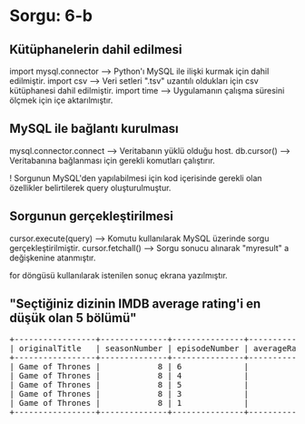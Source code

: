 <h1> Sorgu: 6-b </h1>


<h2> Kütüphanelerin dahil edilmesi </h2>
import mysql.connector --> Python'ı MySQL ile ilişki kurmak için dahil edilmiştir.
import csv	       --> Veri setleri ".tsv" uzantılı oldukları için csv kütüphanesi dahil edilmiştir.
import time   	       --> Uygulamanın çalışma süresini ölçmek için içe aktarılmıştır.

<h2> MySQL ile bağlantı kurulması </h2>
mysql.connector.connect --> Veritabanın yüklü olduğu host.
db.cursor()		--> Veritabanına bağlanması için gerekli komutları çalıştırır.

! Sorgunun  MySQL'den  yapılabilmesi için kod içerisinde gerekli olan özellikler belirtilerek query oluşturulmuştur.

<h2> Sorgunun gerçekleştirilmesi </h2>
cursor.execute(query) --> Komutu kullanılarak MySQL üzerinde sorgu gerçekleştirilmiştir.
cursor.fetchall()     --> Sorgu sonucu alınarak "myresult" a değişkenine atanmıştır.

for döngüsü kullanılarak istenilen sonuç ekrana yazılmıştır.

<h2> "Seçtiğiniz dizinin IMDB average rating'i en düşük olan 5 bölümü"</h2>
<pre>
+-----------------+--------------+---------------+---------------+
| originalTitle   | seasonNumber | episodeNumber | averageRating |
+-----------------+--------------+---------------+---------------+
| Game of Thrones |            8 | 6             |             4 |
| Game of Thrones |            8 | 4             |           5.4 |
| Game of Thrones |            8 | 5             |           5.9 |
| Game of Thrones |            8 | 3             |           7.4 |
| Game of Thrones |            8 | 1             |           7.5 |
+-----------------+--------------+---------------+---------------+
</pre>
